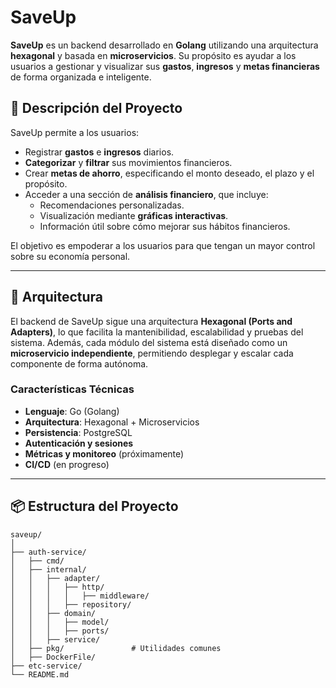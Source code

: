 # SaveUp

**SaveUp** es un backend desarrollado en **Golang** utilizando una arquitectura **hexagonal** y basada en **microservicios**. Su propósito es ayudar a los usuarios a gestionar y visualizar sus **gastos**, **ingresos** y **metas financieras** de forma organizada e inteligente.

## 🚀 Descripción del Proyecto

SaveUp permite a los usuarios:

- Registrar **gastos** e **ingresos** diarios.
- **Categorizar** y **filtrar** sus movimientos financieros.
- Crear **metas de ahorro**, especificando el monto deseado, el plazo y el propósito.
- Acceder a una sección de **análisis financiero**, que incluye:
  - Recomendaciones personalizadas.
  - Visualización mediante **gráficas interactivas**.
  - Información útil sobre cómo mejorar sus hábitos financieros.

El objetivo es empoderar a los usuarios para que tengan un mayor control sobre su economía personal.

---

## 🧱 Arquitectura

El backend de SaveUp sigue una arquitectura **Hexagonal (Ports and Adapters)**, lo que facilita la mantenibilidad, escalabilidad y pruebas del sistema. Además, cada módulo del sistema está diseñado como un **microservicio independiente**, permitiendo desplegar y escalar cada componente de forma autónoma.

### Características Técnicas

- **Lenguaje**: Go (Golang)
- **Arquitectura**: Hexagonal + Microservicios
- **Persistencia**: PostgreSQL
- **Autenticación y sesiones**
- **Métricas y monitoreo** (próximamente)
- **CI/CD** (en progreso)

---

## 📦 Estructura del Proyecto

```plaintext
saveup/
│
├── auth-service/
│   ├── cmd/
│   ├── internal/
│   │   ├── adapter/
│   │   │   ├── http/
│   │   │   │   ├── middleware/
│   │   │   ├── repository/
│   │   ├── domain/
│   │   │   ├── model/
│   │   │   ├── ports/
│   │   ├── service/
│   ├── pkg/               # Utilidades comunes
│   ├── DockerFile/
├── etc-service/
└── README.md

